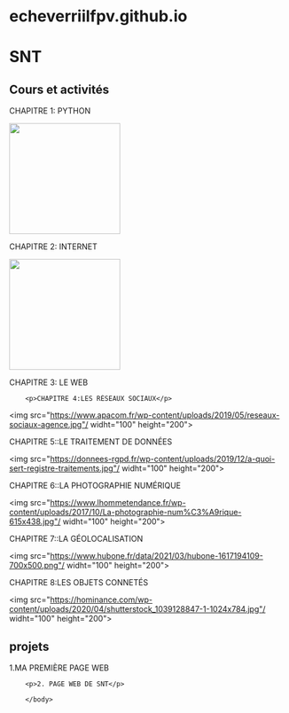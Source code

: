 # echeverriilfpv.github.io
<html> 
	<head>
		<meta charset="utf-8" />
                <h1>SNT</h1>
        </head>
        <body>
        <h2>Cours et activités</h2>
        <p>CHAPITRE 1: PYTHON</p>
        <img src="https://upload.wikimedia.org/wikipedia/commons/thumb/c/c3/Python-logo-notext.svg/1200px-Python-logo-notext.svg.png"/
widht="100"
height="200">
        <p>CHAPITRE 2: INTERNET</p>
<img src="https://f.hubspotusercontent20.net/hubfs/5115875/01%20Servicios%20de%20internet_%2030%20caracteri%CC%81sticas%20para%20contratar%20el%20mejor%20copia.png"/
widht="100"
height="200">
        <p>CHAPITRE 3: LE WEB</p>

        <p>CHAPITRE 4:LES RÉSEAUX SOCIAUX</p>
<img src="https://www.apacom.fr/wp-content/uploads/2019/05/reseaux-sociaux-agence.jpg"/
widht="100"
height="200">
        <p>CHAPITRE 5::LE TRAITEMENT DE DONNÉES</p>
<img src="https://donnees-rgpd.fr/wp-content/uploads/2019/12/a-quoi-sert-registre-traitements.jpg"/
widht="100"
height="200">
        <p>CHAPITRE 6::LA PHOTOGRAPHIE NUMÉRIQUE</p>
<img src="https://www.lhommetendance.fr/wp-content/uploads/2017/10/La-photographie-num%C3%A9rique-615x438.jpg"/
widht="100"
height="200">
        <p>CHAPITRE 7::LA GÉOLOCALISATION</p>
<img src="https://www.hubone.fr/data/2021/03/hubone-1617194109-700x500.png"/
widht="100"
height="200">
        <p>CHAPITRE 8:LES OBJETS CONNETÉS</p>
<img src="https://hominance.com/wp-content/uploads/2020/04/shutterstock_1039128847-1-1024x784.jpg"/
widht="100"
height="200">
        <h2>projets</h2>
        <p>1.MA PREMIÈRE PAGE WEB</p>

        <p>2. PAGE WEB DE SNT</p>

        </body>
</html> 
